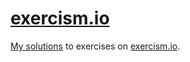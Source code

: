 # [exercism.io][1]

[My solutions][2] to exercises on [exercism.io][1].

  [1]: http://exercism.io
  [2]: http://exercism.io/tfausak
